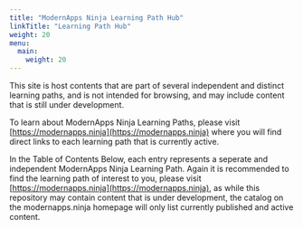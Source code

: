 ```yaml
---
title: "ModernApps Ninja Learning Path Hub"
linkTitle: "Learning Path Hub"
weight: 20
menu:
  main:
    weight: 20
---
```

This site is host contents that are part of several independent and distinct learning paths, and is not intended for browsing, and may include content that is still under development.  

To learn about ModernApps Ninja Learning Paths, please visit [https://modernapps.ninja](https://modernapps.ninja) where you will find direct links to each learning path that is currently active.

In the Table of Contents Below, each entry represents a seperate and independent ModernApps Ninja Learning Path. Again it is recommended to find the learning path of interest to you, please visit [https://modernapps.ninja](https://modernapps.ninja), as while this repository may contain content that is under development, the catalog on the modernapps.ninja homepage will only list currently published and active content.  

  <!-- This commented section contains old text from the original template kept here as a reference

  {{% pageinfo %}} This is a placeholder page that shows you how to use this template site. {{% /pageinfo %}}

  This section is where the user documentation for your project lives - all the information your users need to understand and successfully use your project.
  For large documentation sets we recommend adding content under the headings in this section, though if some or all of them don’t apply to your project feel free to remove them or add your own. You can see an example of a smaller Docsy documentation site in the [Docsy User Guide](https://docsy.dev/docs/), which lives in the [Docsy theme repo](https://github.com/google/docsy/tree/master/userguide) if you'd like to copy its docs section.
  Other content such as marketing material, case studies, and community updates should live in the [About](/about/) and [Community](/community/) pages.
  Find out how to use the Docsy theme in the [Docsy User Guide](https://docsy.dev/docs/). You can learn more about how to organize your documentation (and how we organized this site) in [Organizing Your Content](https://docsy.dev/docs/best-practices/organizing-content/).-->
